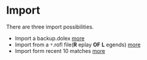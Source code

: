 # Import #
There are three import possibilities.
  * Import a backup.dolex [more](ImportDolex.md)
  * Import from a `*`.rofl file(**R** eplay **OF** **L** egends) [more](ImportRofl.md)
  * Import form recent 10 matches [more](ImportRecent.md)